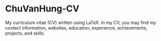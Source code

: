 # ChuVanHung-CV

My curriculum vitae (CV) written using LaTeX. In my CV, you may find my contact information, websites, education, experience, achievements, projects, and skills.

